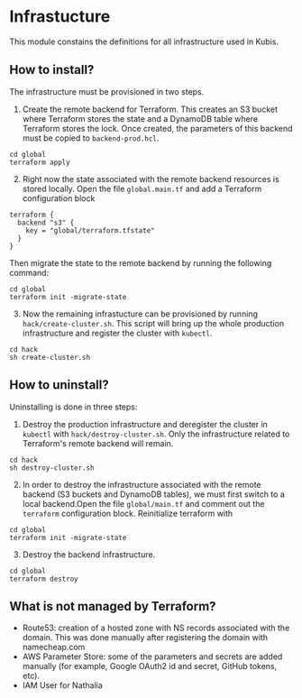 # Infrastucture

This module constains the definitions for all infrastructure used in Kubis.

## How to install?

The infrastructure must be provisioned in two steps.

1. Create the remote backend for Terraform. This creates an S3 bucket where Terraform stores the state and a DynamoDB table where Terraform stores the lock. Once created, the parameters of this backend must be copied to `backend-prod.hcl`.

```
cd global
terraform apply
```

2.  Right now the state associated with the remote backend resources is stored locally. Open the file `global.main.tf` and add a Terraform configuration block

```
terraform {
  backend "s3" {
    key = "global/terraform.tfstate"
  }
}
```

Then migrate the state to the remote backend by running the following command:

```
cd global
terraform init -migrate-state
```

3.  Now the remaining infrastucture can be provisioned by running `hack/create-cluster.sh`. This script will bring up the whole production infrastructure and register the cluster with `kubectl`.

```
cd hack
sh create-cluster.sh
```

## How to uninstall?

Uninstalling is done in three steps:

1. Destroy the production infrastructure and deregister the cluster in `kubectl` with `hack/destroy-cluster.sh`. Only the infrastructure related to Terraform's remote backend will remain.

```
cd hack
sh destroy-cluster.sh
```

2. In order to destroy the infrastructure associated with the remote backend (S3 buckets and DynamoDB tables), we must first switch to a local backend.Open the file `global/main.tf` and comment out the `terraform` configuration block. Reinitialize terraform with

```
cd global
terraform init -migrate-state
```

3. Destroy the backend infrastructure.

```
cd global
terraform destroy
```

## What is not managed by Terraform?

- Route53: creation of a hosted zone with NS records associated with the domain. This was done manually after registering the domain with namecheap.com
- AWS Parameter Store: some of the parameters and secrets are added manually (for example, Google OAuth2 id and secret, GitHub tokens, etc).
- IAM User for Nathalia
